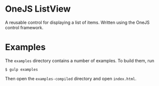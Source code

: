 # OneJS ListView

A reusable control for displaying a list of items. Written using the OneJS control framework.

# Examples

The `examples` directory contains a number of examples. To build them, run

	$ gulp examples

Then open the `examples-compiled` directory and open `index.html`.
